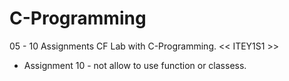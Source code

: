 # C-Programming 
05 - 10 Assignments CF Lab with C-Programming. << ITEY1S1 >>
- Assignment 10 - not allow to use function or classess.
